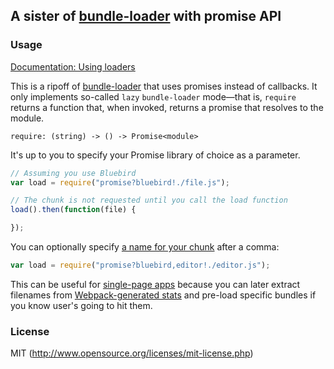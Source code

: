 ## A sister of [bundle-loader](https://github.com/webpack/bundle-loader) with promise API

### Usage

[Documentation: Using loaders](http://webpack.github.io/docs/using-loaders.html)

This is a ripoff of [bundle-loader](https://github.com/webpack/bundle-loader) that uses promises instead of callbacks.
It only implements so-called `lazy` `bundle-loader` mode—that is, `require` returns a function that, when invoked, returns a promise that resolves to the module.

`require: (string) -> () -> Promise<module>`

It's up to you to specify your Promise library of choice as a parameter.

``` javascript
// Assuming you use Bluebird
var load = require("promise?bluebird!./file.js");

// The chunk is not requested until you call the load function
load().then(function(file) {

});
```

You can optionally specify [a name for your chunk](http://webpack.github.io/docs/code-splitting.html#named-chunks) after a comma:

```javascript
var load = require("promise?bluebird,editor!./editor.js");
```

This can be useful for [single-page apps](http://webpack.github.io/docs/optimization.html#single-page-app) because you can later extract filenames from [Webpack-generated stats](https://github.com/webpack/docs/wiki/node.js-api#stats) and pre-load specific bundles if you know user's going to hit them.

### License

MIT (http://www.opensource.org/licenses/mit-license.php)

